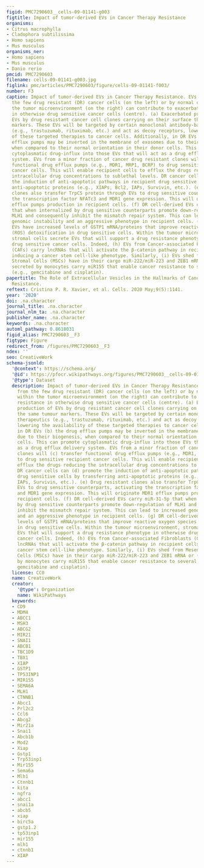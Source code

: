 ```yaml
---
figid: PMC7290603__cells-09-01141-g003
figtitle: Impact of tumor-derived EVs in Cancer Therapy Resistance
organisms:
- Citrus macrophylla
- Cladophora subtilissima
- Homo sapiens
- Mus musculus
organisms_ner:
- Homo sapiens
- Mus musculus
- Danio rerio
pmcid: PMC7290603
filename: cells-09-01141-g003.jpg
figlink: pmc/articles/PMC7290603/figure/cells-09-01141-f003/
number: F3
caption: Impact of tumor-derived EVs in Cancer Therapy Resistance. EVs secreted from
  the few drug resistant (DR) cancer cells (on the left) or by normal cells within
  the tumor microenvironment (on the right) can contribute to exacerbate resistance
  in otherwise drug sensitive cancer cells (centre). (a) Exacerbated production of
  EVs by drug resistant cancer cell clones carrying on their surface the same tumour
  markers. These EVs will be targeted by certain monoclonal antibody-based therapeutics
  (e.g., trastuzumab, rituximab, etc.) and act as decoy receptors, lowering the availability
  of these targeted therapies to cancer cells. Additionally, in DR EVs (b) the drug
  efflux pumps may be inverted in the membrane of exosomes due to their biogenesis,
  when compared to their normal orientation in their donor cells. This can promote
  cytoplasmatic drug-influx into those EVs that will act as a drug efflux delivery
  system. EVs from a minor fraction of cancer drug resistant clones will (c) transfer
  functional drug efflux pumps (e.g., MDR1, MRP1, BCRP) to drug sensitive recipient
  cancer cells. This will enable recipient cells to efflux the drugs reducing the
  intracellular drug concentrations to sublethal levels. DR cancer cells can (d) promote
  the induction of anti-apoptotic pathways in recipient drug sensitive cells by transferring
  anti-apoptotic proteins (e.g., XIAPs, Bcl2, IAPs, Survivin, etc.). (e) Drug resistant
  clones also transfer TrpC5 protein through EVs to drug sensitive counterparts, activating
  the transcription factor NFATc3 and MDR1 gene expression. This will originate MDR1
  efflux pumps production in recipient cells. (f) DR cell-derived EVs carry miR-31-5p
  that when internalized by drug sensitive counterparts promote down-regulation of
  MLH1 and consequently inhibit the mismatch repair system. This can lead to increased
  genomic instability and an aggressive phenotype in recipient cells. (g) DR cell-derived
  EVs have increased levels of GSTP1 mRNA/proteins that improve reactive oxygen species
  (ROS) detoxification in drug sensitive cells. Within the tumour microenvironment,
  stromal cells secrete EVs that will support a drug resistance phenotype in otherwise
  drug sensitive cancer cells. Indeed, (h) EVs from Cancer-associated Fibroblasts
  (CAFs) carry lncRNAs that will activate the β-catenin pathway in recipient cells
  inducing a cancer stem cell-like phenotype. Similarly, (i) EVs shed from Mesenchymal
  Stromal Cells (MSCs) have in their cargo miR-222/miR-223 and ZEB1 mRNA or (j) EVs
  secreted by monocytes carry miR155 that enable cancer resistance to several drugs
  (e.g., gemcitabine and cisplatin).
papertitle: The Role of Extracellular Vesicles in the Hallmarks of Cancer and Drug
  Resistance.
reftext: Cristina P. R. Xavier, et al. Cells. 2020 May;9(5):1141.
year: '2020'
doi: .na.character
journal_title: .na.character
journal_nlm_ta: .na.character
publisher_name: .na.character
keywords: .na.character
automl_pathway: 0.8618031
figid_alias: PMC7290603__F3
figtype: Figure
redirect_from: /figures/PMC7290603__F3
ndex: ''
seo: CreativeWork
schema-jsonld:
  '@context': https://schema.org/
  '@id': https://pfocr.wikipathways.org/figures/PMC7290603__cells-09-01141-g003.html
  '@type': Dataset
  description: Impact of tumor-derived EVs in Cancer Therapy Resistance. EVs secreted
    from the few drug resistant (DR) cancer cells (on the left) or by normal cells
    within the tumor microenvironment (on the right) can contribute to exacerbate
    resistance in otherwise drug sensitive cancer cells (centre). (a) Exacerbated
    production of EVs by drug resistant cancer cell clones carrying on their surface
    the same tumour markers. These EVs will be targeted by certain monoclonal antibody-based
    therapeutics (e.g., trastuzumab, rituximab, etc.) and act as decoy receptors,
    lowering the availability of these targeted therapies to cancer cells. Additionally,
    in DR EVs (b) the drug efflux pumps may be inverted in the membrane of exosomes
    due to their biogenesis, when compared to their normal orientation in their donor
    cells. This can promote cytoplasmatic drug-influx into those EVs that will act
    as a drug efflux delivery system. EVs from a minor fraction of cancer drug resistant
    clones will (c) transfer functional drug efflux pumps (e.g., MDR1, MRP1, BCRP)
    to drug sensitive recipient cancer cells. This will enable recipient cells to
    efflux the drugs reducing the intracellular drug concentrations to sublethal levels.
    DR cancer cells can (d) promote the induction of anti-apoptotic pathways in recipient
    drug sensitive cells by transferring anti-apoptotic proteins (e.g., XIAPs, Bcl2,
    IAPs, Survivin, etc.). (e) Drug resistant clones also transfer TrpC5 protein through
    EVs to drug sensitive counterparts, activating the transcription factor NFATc3
    and MDR1 gene expression. This will originate MDR1 efflux pumps production in
    recipient cells. (f) DR cell-derived EVs carry miR-31-5p that when internalized
    by drug sensitive counterparts promote down-regulation of MLH1 and consequently
    inhibit the mismatch repair system. This can lead to increased genomic instability
    and an aggressive phenotype in recipient cells. (g) DR cell-derived EVs have increased
    levels of GSTP1 mRNA/proteins that improve reactive oxygen species (ROS) detoxification
    in drug sensitive cells. Within the tumour microenvironment, stromal cells secrete
    EVs that will support a drug resistance phenotype in otherwise drug sensitive
    cancer cells. Indeed, (h) EVs from Cancer-associated Fibroblasts (CAFs) carry
    lncRNAs that will activate the β-catenin pathway in recipient cells inducing a
    cancer stem cell-like phenotype. Similarly, (i) EVs shed from Mesenchymal Stromal
    Cells (MSCs) have in their cargo miR-222/miR-223 and ZEB1 mRNA or (j) EVs secreted
    by monocytes carry miR155 that enable cancer resistance to several drugs (e.g.,
    gemcitabine and cisplatin).
  license: CC0
  name: CreativeWork
  creator:
    '@type': Organization
    name: WikiPathways
  keywords:
  - CD9
  - MDM4
  - ABCC1
  - MSH3
  - ABCG2
  - MIR21
  - SNAI1
  - ABCB1
  - TBC1D9
  - TBX1
  - XIAP
  - GSTP1
  - TP53INP1
  - MIR155
  - SEMA6A
  - MLH1
  - CTNNB1
  - Abcc1
  - Prl2c2
  - Ccl6
  - Abcg2
  - Mir21a
  - Snai1
  - Abcb1b
  - Mod2
  - Xiap
  - Gstp1
  - Trp53inp1
  - Mir155
  - Sema6a
  - Mlh1
  - Ctnnb1
  - kita
  - ngfra
  - abcc1
  - snai1a
  - abcb5
  - xiap
  - birc5a
  - gstp1.2
  - tp53inp1
  - mir155
  - mlh1
  - ctnnb1
  - XIAP
---
```


